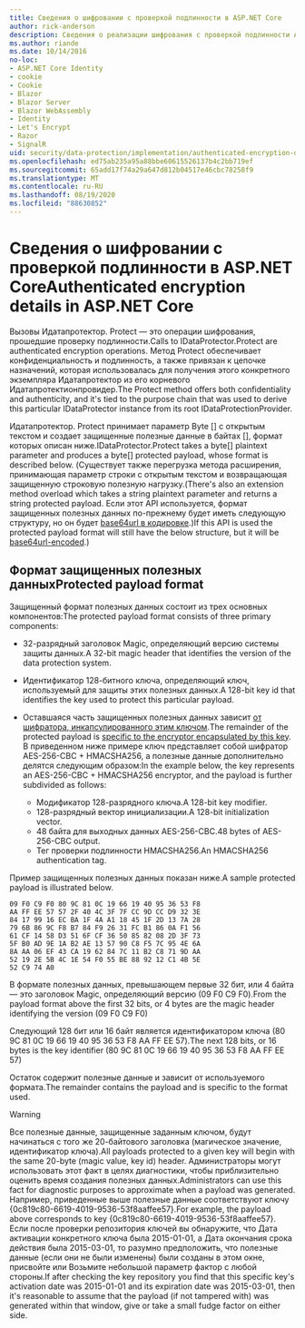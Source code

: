 ```yaml
---
title: Сведения о шифровании с проверкой подлинности в ASP.NET Core
author: rick-anderson
description: Сведения о реализации шифрования с проверкой подлинности ASP.NET Core Data Protection.
ms.author: riande
ms.date: 10/14/2016
no-loc:
- ASP.NET Core Identity
- cookie
- Cookie
- Blazor
- Blazor Server
- Blazor WebAssembly
- Identity
- Let's Encrypt
- Razor
- SignalR
uid: security/data-protection/implementation/authenticated-encryption-details
ms.openlocfilehash: ed75ab235a95a88bbe60615526137b4c2bb719ef
ms.sourcegitcommit: 65add17f74a29a647d812b04517e46cbc78258f9
ms.translationtype: MT
ms.contentlocale: ru-RU
ms.lasthandoff: 08/19/2020
ms.locfileid: "88630852"
---
```

# <a name="authenticated-encryption-details-in-aspnet-core"></a><span data-ttu-id="497f3-103">Сведения о шифровании с проверкой подлинности в ASP.NET Core</span><span class="sxs-lookup"><span data-stu-id="497f3-103">Authenticated encryption details in ASP.NET Core</span></span>

<a name="data-protection-implementation-authenticated-encryption-details"></a>

<span data-ttu-id="497f3-104">Вызовы Идатапротектор. Protect — это операции шифрования, прошедшие проверку подлинности.</span><span class="sxs-lookup"><span data-stu-id="497f3-104">Calls to IDataProtector.Protect are authenticated encryption operations.</span></span> <span data-ttu-id="497f3-105">Метод Protect обеспечивает конфиденциальность и подлинность, а также привязан к цепочке назначений, которая использовалась для получения этого конкретного экземпляра Идатапротектор из его корневого Идатапротектионпровидер.</span><span class="sxs-lookup"><span data-stu-id="497f3-105">The Protect method offers both confidentiality and authenticity, and it's tied to the purpose chain that was used to derive this particular IDataProtector instance from its root IDataProtectionProvider.</span></span>

<span data-ttu-id="497f3-106">Идатапротектор. Protect принимает параметр Byte [] с открытым текстом и создает защищенные полезные данные в байтах [], формат которых описан ниже.</span><span class="sxs-lookup"><span data-stu-id="497f3-106">IDataProtector.Protect takes a byte[] plaintext parameter and produces a byte[] protected payload, whose format is described below.</span></span> <span data-ttu-id="497f3-107">(Существует также перегрузка метода расширения, принимающая параметр строки с открытым текстом и возвращающая защищенную строковую полезную нагрузку.</span><span class="sxs-lookup"><span data-stu-id="497f3-107">(There's also an extension method overload which takes a string plaintext parameter and returns a string protected payload.</span></span> <span data-ttu-id="497f3-108">Если этот API используется, формат защищенных полезных данных по-прежнему будет иметь следующую структуру, но он будет [base64url в кодировке](https://tools.ietf.org/html/rfc4648#section-5).)</span><span class="sxs-lookup"><span data-stu-id="497f3-108">If this API is used the protected payload format will still have the below structure, but it will be [base64url-encoded](https://tools.ietf.org/html/rfc4648#section-5).)</span></span>

## <a name="protected-payload-format"></a><span data-ttu-id="497f3-109">Формат защищенных полезных данных</span><span class="sxs-lookup"><span data-stu-id="497f3-109">Protected payload format</span></span>

<span data-ttu-id="497f3-110">Защищенный формат полезных данных состоит из трех основных компонентов:</span><span class="sxs-lookup"><span data-stu-id="497f3-110">The protected payload format consists of three primary components:</span></span>

* <span data-ttu-id="497f3-111">32-разрядный заголовок Magic, определяющий версию системы защиты данных.</span><span class="sxs-lookup"><span data-stu-id="497f3-111">A 32-bit magic header that identifies the version of the data protection system.</span></span>

* <span data-ttu-id="497f3-112">Идентификатор 128-битного ключа, определяющий ключ, используемый для защиты этих полезных данных.</span><span class="sxs-lookup"><span data-stu-id="497f3-112">A 128-bit key id that identifies the key used to protect this particular payload.</span></span>

* <span data-ttu-id="497f3-113">Оставшаяся часть защищенных полезных данных зависит [от шифратора, инкапсулированного этим ключом](xref:security/data-protection/implementation/subkeyderivation#data-protection-implementation-subkey-derivation).</span><span class="sxs-lookup"><span data-stu-id="497f3-113">The remainder of the protected payload is [specific to the encryptor encapsulated by this key](xref:security/data-protection/implementation/subkeyderivation#data-protection-implementation-subkey-derivation).</span></span> <span data-ttu-id="497f3-114">В приведенном ниже примере ключ представляет собой шифратор AES-256-CBC + HMACSHA256, а полезные данные дополнительно делятся следующим образом:</span><span class="sxs-lookup"><span data-stu-id="497f3-114">In the example below, the key represents an AES-256-CBC + HMACSHA256 encryptor, and the payload is further subdivided as follows:</span></span>
  * <span data-ttu-id="497f3-115">Модификатор 128-разрядного ключа.</span><span class="sxs-lookup"><span data-stu-id="497f3-115">A 128-bit key modifier.</span></span>
  * <span data-ttu-id="497f3-116">128-разрядный вектор инициализации.</span><span class="sxs-lookup"><span data-stu-id="497f3-116">A 128-bit initialization vector.</span></span>
  * <span data-ttu-id="497f3-117">48 байта для выходных данных AES-256-CBC.</span><span class="sxs-lookup"><span data-stu-id="497f3-117">48 bytes of AES-256-CBC output.</span></span>
  * <span data-ttu-id="497f3-118">Тег проверки подлинности HMACSHA256.</span><span class="sxs-lookup"><span data-stu-id="497f3-118">An HMACSHA256 authentication tag.</span></span>

<span data-ttu-id="497f3-119">Пример защищенных полезных данных показан ниже.</span><span class="sxs-lookup"><span data-stu-id="497f3-119">A sample protected payload is illustrated below.</span></span>

```
09 F0 C9 F0 80 9C 81 0C 19 66 19 40 95 36 53 F8
AA FF EE 57 57 2F 40 4C 3F 7F CC 9D CC D9 32 3E
84 17 99 16 EC BA 1F 4A A1 18 45 1F 2D 13 7A 28
79 6B 86 9C F8 B7 84 F9 26 31 FC B1 86 0A F1 56
61 CF 14 58 D3 51 6F CF 36 50 85 82 08 2D 3F 73
5F B0 AD 9E 1A B2 AE 13 57 90 C8 F5 7C 95 4E 6A
8A AA 06 EF 43 CA 19 62 84 7C 11 B2 C8 71 9D AA
52 19 2E 5B 4C 1E 54 F0 55 BE 88 92 12 C1 4B 5E
52 C9 74 A0
```

<span data-ttu-id="497f3-120">В формате полезных данных, превышающем первые 32 бит, или 4 байта — это заголовок Magic, определяющий версию (09 F0 C9 F0).</span><span class="sxs-lookup"><span data-stu-id="497f3-120">From the payload format above the first 32 bits, or 4 bytes are the magic header identifying the version (09 F0 C9 F0)</span></span>

<span data-ttu-id="497f3-121">Следующий 128 бит или 16 байт является идентификатором ключа (80 9C 81 0C 19 66 19 40 95 36 53 F8 AA FF EE 57).</span><span class="sxs-lookup"><span data-stu-id="497f3-121">The next 128 bits, or 16 bytes is the key identifier (80 9C 81 0C 19 66 19 40 95 36 53 F8 AA FF EE 57)</span></span>

<span data-ttu-id="497f3-122">Остаток содержит полезные данные и зависит от используемого формата.</span><span class="sxs-lookup"><span data-stu-id="497f3-122">The remainder contains the payload and is specific to the format used.</span></span>

> [!WARNING]
> <span data-ttu-id="497f3-123">Все полезные данные, защищенные заданным ключом, будут начинаться с того же 20-байтового заголовка (магическое значение, идентификатор ключа).</span><span class="sxs-lookup"><span data-stu-id="497f3-123">All payloads protected to a given key will begin with the same 20-byte (magic value, key id) header.</span></span> <span data-ttu-id="497f3-124">Администраторы могут использовать этот факт в целях диагностики, чтобы приблизительно оценить время создания полезных данных.</span><span class="sxs-lookup"><span data-stu-id="497f3-124">Administrators can use this fact for diagnostic purposes to approximate when a payload was generated.</span></span> <span data-ttu-id="497f3-125">Например, приведенные выше полезные данные соответствуют ключу {0c819c80-6619-4019-9536-53f8aaffee57}.</span><span class="sxs-lookup"><span data-stu-id="497f3-125">For example, the payload above corresponds to key {0c819c80-6619-4019-9536-53f8aaffee57}.</span></span> <span data-ttu-id="497f3-126">Если после проверки репозитория ключей вы обнаружите, что Дата активации конкретного ключа была 2015-01-01, а Дата окончания срока действия была 2015-03-01, то разумно предположить, что полезные данные (если они не были изменены) были созданы в этом окне, присвойте или Возьмите небольшой параметр фактор с любой стороны.</span><span class="sxs-lookup"><span data-stu-id="497f3-126">If after checking the key repository you find that this specific key's activation date was 2015-01-01 and its expiration date was 2015-03-01, then it's reasonable to assume that the payload (if not tampered with) was generated within that window, give or take a small fudge factor on either side.</span></span>
